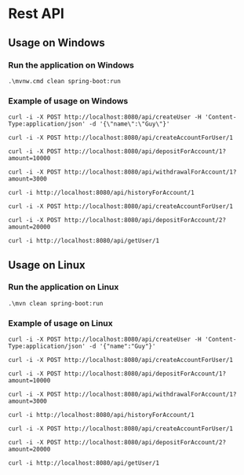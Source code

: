 # Rest API

## Usage on Windows

### Run the application on Windows

``````
.\mvnw.cmd clean spring-boot:run
``````

### Example of usage on Windows

``````
curl -i -X POST http://localhost:8080/api/createUser -H 'Content-Type:application/json' -d '{\"name\":\"Guy\"}'
``````
``````
curl -i -X POST http://localhost:8080/api/createAccountForUser/1
``````
``````
curl -i -X POST http://localhost:8080/api/depositForAccount/1?amount=10000
``````
``````
curl -i -X POST http://localhost:8080/api/withdrawalForAccount/1?amount=3000
``````
``````
curl -i http://localhost:8080/api/historyForAccount/1
``````
``````
curl -i -X POST http://localhost:8080/api/createAccountForUser/1
``````
``````
curl -i -X POST http://localhost:8080/api/depositForAccount/2?amount=20000
``````
``````
curl -i http://localhost:8080/api/getUser/1
``````

## Usage on Linux

### Run the application on Linux

``````
.\mvn clean spring-boot:run
``````

### Example of usage on Linux

``````
curl -i -X POST http://localhost:8080/api/createUser -H 'Content-Type:application/json' -d '{"name":"Guy"}'
``````
``````
curl -i -X POST http://localhost:8080/api/createAccountForUser/1
``````
``````
curl -i -X POST http://localhost:8080/api/depositForAccount/1?amount=10000
``````
``````
curl -i -X POST http://localhost:8080/api/withdrawalForAccount/1?amount=3000
``````
``````
curl -i http://localhost:8080/api/historyForAccount/1
``````
``````
curl -i -X POST http://localhost:8080/api/createAccountForUser/1
``````
``````
curl -i -X POST http://localhost:8080/api/depositForAccount/2?amount=20000
``````
``````
curl -i http://localhost:8080/api/getUser/1
``````
